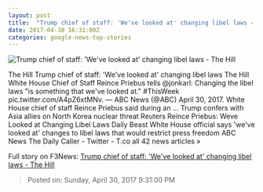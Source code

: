 ```yaml
---
layout: post
title:  "Trump chief of staff: 'We've looked at' changing libel laws - The Hill"
date: 2017-04-30 16:31:00Z
categories: google-news-top-stories
---
```


![Trump chief of staff: 'We've looked at' changing libel laws - The Hill](http://thehill.com/sites/default/files/article_images/pence_trump_priebus04112017getty.jpg)

The Hill Trump chief of staff: 'We've looked at' changing libel laws The Hill White House Chief of Staff Reince Priebus tells @jonkarl: Changing the libel laws "is something that we've looked at." #ThisWeek pic.twitter.com/A4pZ6xtMNv. — ABC News (@ABC) April 30, 2017. White House chief of staff Reince Priebus said during an ... Trump confers with Asia allies on North Korea nuclear threat Reuters Reince Priebus: Weve Looked at Changing Libel Laws Daily Beast White House official says 'we've looked at' changes to libel laws that would restrict press freedom ABC News The Daily Caller - Twitter - T.co all 42 news articles »


Full story on F3News: [Trump chief of staff: 'We've looked at' changing libel laws - The Hill](http://www.f3nws.com/n/WdgvmE)

> Posted on: Sunday, April 30, 2017 9:31:00 PM
